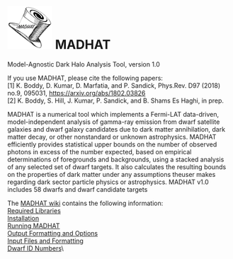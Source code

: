 # ![alt text](https://github.com/pearlsandick/MADHAT/blob/master/MADHATlogosmall.png "MADHAT logo") MADHAT  

Model-Agnostic Dark Halo Analysis Tool, version 1.0

If you use MADHAT, please cite the following papers:\
[1] K. Boddy, D. Kumar, D. Marfatia, and P. Sandick, Phys.Rev. D97 (2018) no.9, 095031, https://arxiv.org/abs/1802.03826 \
[2] K. Boddy, S. Hill, J. Kumar, P. Sandick, and B. Shams Es Haghi, in prep.

MADHAT is a numerical tool which implements a Fermi-LAT data-driven, model-independent analysis of gamma-ray emission from dwarf satellite galaxies and dwarf galaxy candidates due to dark matter annihilation, dark matter decay, or other nonstandard or unknown astrophysics.
MADHAT efficiently provides statistical upper bounds on the number of observed photons in excess of the number expected, based on empirical determinations of foregrounds and backgrounds, using a stacked analysis of any selected set of dwarf targets. It also calculates the resulting bounds on the properties of dark matter under any assumptions theuser makes regarding dark sector particle physics or astrophysics. MADHAT v1.0 includes 58 dwarfs and dwarf candidate targets

The [MADHAT wiki](https://github.com/MADHATdm/MADHAT/wiki) contains the following information:\
[Required Libraries](https://github.com/MADHATdm/MADHAT/wiki/Required-Libraries)\
[Installation](https://github.com/MADHATdm/MADHAT/wiki/Installation)\
[Running MADHAT](https://github.com/MADHATdm/MADHAT/wiki/Running-MADHAT)\
[Output Formatting and Options](https://github.com/MADHATdm/MADHAT/wiki/Input-Files-and-Formatting)\
[Input Files and Formatting](https://github.com/MADHATdm/MADHAT/wiki/Input-Files-and-Formatting)\
[Dwarf ID Numbers](https://github.com/MADHATdm/MADHAT/wiki/Dwarf-ID-Numbers)\
